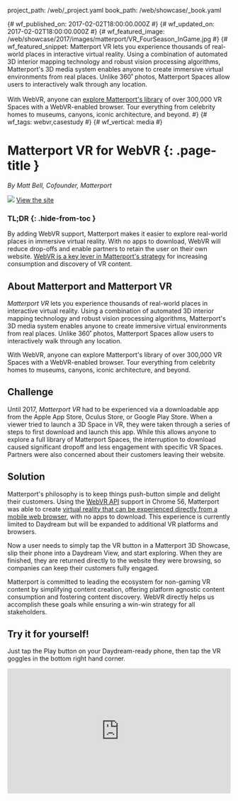 project_path: /web/_project.yaml
book_path: /web/showcase/_book.yaml

{# wf_published_on: 2017-02-02T18:00:00.000Z #}
{# wf_updated_on: 2017-02-02T18:00:00.000Z #}
{# wf_featured_image: /web/showcase/2017/images/matterport/VR_FourSeason_InGame.jpg #}
{# wf_featured_snippet: <emphasis>Matterport VR</emphasis> lets you experience thousands of real-world places in interactive virtual reality. Using a combination of automated 3D interior mapping technology and robust vision processing algorithms, Matterport's 3D media system enables anyone to create immersive virtual environments from real places. Unlike 360˚ photos, Matterport Spaces allow users to interactively walk through any location.<br><br>With WebVR, anyone can <a href="https://matterport.com/virtual-reality/webvr/">explore Matterport's library</a> of over 300,000 VR Spaces with a WebVR-enabled browser. Tour everything from celebrity homes to museums, canyons, iconic architecture, and beyond. #}
{# wf_tags: webvr,casestudy #}
{# wf_vertical: media #}

# Matterport VR for WebVR {: .page-title }

*By Matt Bell, Cofounder, Matterport*

<img src="/web/showcase/2017/images/matterport/VR_FourSeason_InGame.jpg" class="attempt-right">

<a class="button button-primary" href="https://try.matterport.com/virtual-reality/webvr/">
  View the site
</a>

### TL;DR {: .hide-from-toc }
By adding WebVR support, Matterport makes it easier to explore real-world
places in immersive virtual reality. With no apps to download, WebVR will reduce
drop-offs and enable partners to retain the user on their own website. [WebVR is
a key lever in Matterport's
strategy](https://matterport.com/virtual-reality/webvr/) for increasing
consumption and discovery of VR content.

## About Matterport and Matterport VR
*Matterport VR* lets you experience thousands of real-world places in interactive
virtual reality. Using a combination of automated 3D interior mapping technology
and robust vision processing algorithms, Matterport's 3D media system enables
anyone to create immersive virtual environments from real places. Unlike 360˚
photos, Matterport Spaces allow users to interactively walk through any
location.

With WebVR, anyone can explore Matterport's library of over 300,000 VR Spaces
with a WebVR-enabled browser. Tour everything from celebrity homes to museums,
canyons, iconic architecture, and beyond.

## Challenge
Until 2017, *Matterport VR* had to be experienced via a downloadable app from the
Apple App Store, Oculus Store, or Google Play Store. When a viewer tried to
launch a 3D Space in VR, they were taken through a series of steps to first
download and launch this app. While this allows anyone to explore a full
library of Matterport Spaces, the interruption to download caused significant
dropoff and less engagement with specific VR Spaces. Partners were also
concerned about their customers leaving their website.

## Solution
Matterport's philosophy is to keep things push-button simple and delight their
customers. Using the [WebVR API](/web/fundamentals/vr/) support in Chrome 56,
Matterport was able to create [virtual reality that can be experienced directly
from a mobile web browser](https://matterport.com/virtual-reality/webvr/), with
no apps to download. This experience is currently limited to Daydream but will
be expanded to additional VR platforms and browsers.

Now a user needs to simply tap the VR button in a Matterport 3D Showcase, slip
their phone into a Daydream View, and start exploring. When they are
finished, they are returned directly to the website they were browsing, so
companies can keep their customers fully engaged.

Matterport is committed to leading the ecosystem for non-gaming VR content by
simplifying content creation, offering platform agnostic content consumption and
fostering content discovery. WebVR directly helps us accomplish these goals
while ensuring a win-win strategy for all stakeholders.

## Try it for yourself!
Just tap the Play button on your Daydream-ready phone, then tap the VR
goggles in the bottom right hand corner.

<style>
  .aspect-container {
    position: relative;
    width: 100%;
    height: 0;
    padding-bottom: 56%;
  }

  .aspect-container .aspect-content {
    position: absolute;
    left: 0;
    top: 0;
    width: 100%;
    height: 100%
  }
</style>

<div class="aspect-container">
  <iframe class="aspect-content" src="https://my.matterport.com/show/?m=FYBseauDW4G" frameborder="0" allowfullscreen allowvr></iframe>
</div>

